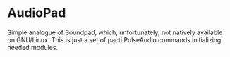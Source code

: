 # AudioPad

Simple analogue of Soundpad, which, unfortunately, not natively available on GNU/Linux. This is just a set of pactl PulseAudio commands initializing needed modules.
